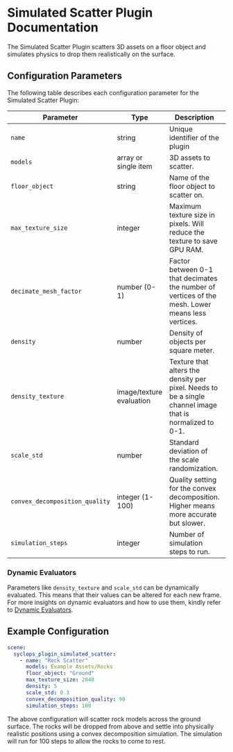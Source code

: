 # Simulated Scatter Plugin Documentation

The Simulated Scatter Plugin scatters 3D assets on a floor object and simulates physics to drop them realistically on the surface.

## Configuration Parameters  

The following table describes each configuration parameter for the Simulated Scatter Plugin:

| Parameter | Type | Description | Requirement |
|-----------|------|-------------|-------------|
| `name` | string | Unique identifier of the plugin | **Required** |
| `models` | array or single item | 3D assets to scatter. | **Required** |
| `floor_object` | string | Name of the floor object to scatter on. | **Required** |
| `max_texture_size` | integer | Maximum texture size in pixels. Will reduce the texture to save GPU RAM. | Optional |  
| `decimate_mesh_factor` | number (0-1) | Factor between 0-1 that decimates the number of vertices of the mesh. Lower means less vertices. | Optional |
| `density` | number | Density of objects per square meter. | **Required** |
| `density_texture` | image/texture evaluation | Texture that alters the density per pixel. Needs to be a single channel image that is normalized to 0-1. | Optional |
| `scale_std` | number | Standard deviation of the scale randomization. | **Required** | 
| `convex_decomposition_quality` | integer (1-100) | Quality setting for the convex decomposition. Higher means more accurate but slower. | **Required** |
| `simulation_steps` | integer | Number of simulation steps to run. | **Required** |

### Dynamic Evaluators

Parameters like `density_texture` and `scale_std` can be dynamically evaluated. This means that their values can be altered for each new frame. For more insights on dynamic evaluators and how to use them, kindly refer to [Dynamic Evaluators](../dynamic_evaluators.md).

## Example Configuration

```yaml
scene:
  syclops_plugin_simulated_scatter:  
    - name: "Rock Scatter"
      models: Example Assets/Rocks
      floor_object: "Ground" 
      max_texture_size: 2048
      density: 5
      scale_std: 0.3
      convex_decomposition_quality: 90
      simulation_steps: 100
```

The above configuration will scatter rock models across the ground surface. The rocks will be dropped from above and settle into physically realistic positions using a convex decomposition simulation. The simulation will run for 100 steps to allow the rocks to come to rest.
